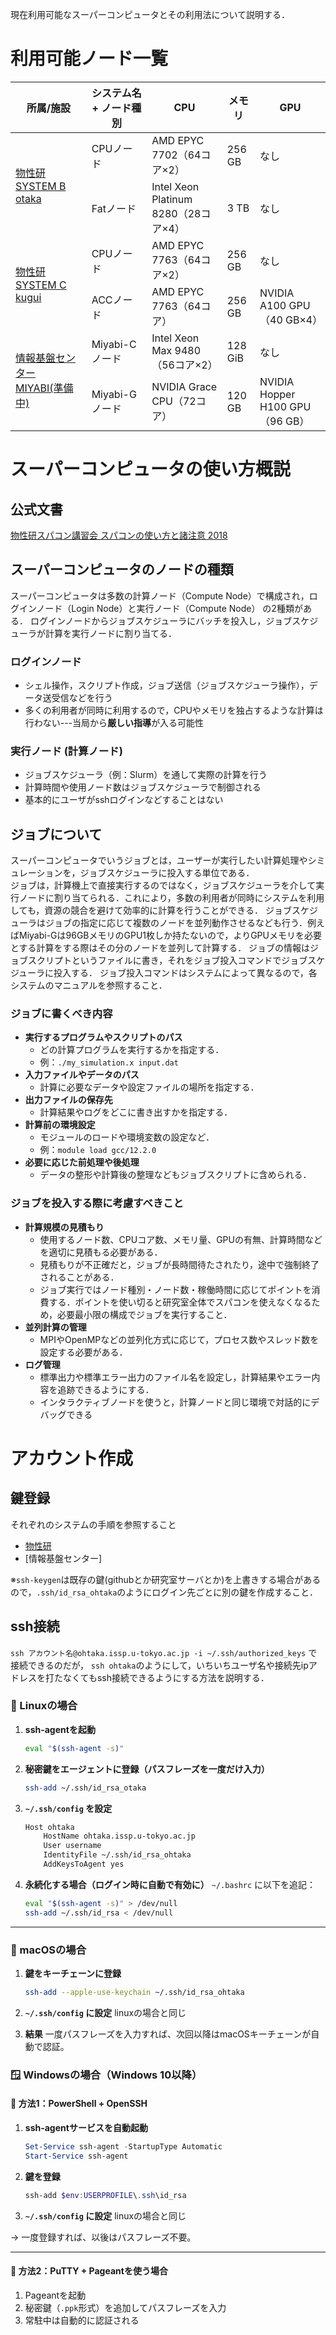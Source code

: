 現在利用可能なスーパーコンピュータとその利用法について説明する．

# 利用可能ノード一覧

<table>
  <thead>
    <tr>
      <th>所属/施設</th>
      <th>システム名 + ノード種別</th>
      <th>CPU</th>
      <th>メモリ</th>
      <th>GPU</th>
    </tr>
  </thead>
  <tbody>
    <tr>
      <td rowspan="2"><a href="https://mdcl.issp.u-tokyo.ac.jp/scc/system/systembinfo">物性研 SYSTEM B otaka</a></td>
      <td>CPUノード</td>
      <td>AMD EPYC 7702（64コア×2）</td>
      <td>256 GB</td>
      <td>なし</td>
    </tr>
    <tr>
      <td>Fatノード</td>
      <td>Intel Xeon Platinum 8280（28コア×4）</td>
      <td>3 TB</td>
      <td>なし</td>
    </tr>
    <tr>
      <td rowspan="2"><a href="https://mdcl.issp.u-tokyo.ac.jp/scc/system/newsystemc">物性研 SYSTEM C kugui</a></td>
      <td>CPUノード</td>
      <td>AMD EPYC 7763（64コア×2）</td>
      <td>256 GB</td>
      <td>なし</td>
    </tr>
    <tr>
      <td>ACCノード</td>
      <td>AMD EPYC 7763（64コア）</td>
      <td>256 GB</td>
      <td>NVIDIA A100 GPU（40 GB×4）</td>
    </tr>
    <tr>
      <td rowspan="2"><a href="https://www.cc.u-tokyo.ac.jp/supercomputer/miyabi/service/">情報基盤センター MIYABI(準備中)</a></td>
      <td>Miyabi-C ノード</td>
      <td>Intel Xeon Max 9480（56コア×2）</td>
      <td>128 GiB</td>
      <td>なし</td>
    </tr>
    <tr>
      <td>Miyabi-G ノード</td>
      <td>NVIDIA Grace CPU（72コア）</td>
      <td>120 GB</td>
      <td>NVIDIA Hopper H100 GPU（96 GB）</td>
    </tr>
  </tbody>
</table>

# スーパーコンピュータの使い方概説
## 公式文書
[物性研スパコン講習会 スパコンの使い方と諸注意 2018](https://mdcl.issp.u-tokyo.ac.jp/scc/wp/wp-content/uploads/2021/07/180424_orientation.pdf)
## スーパーコンピュータのノードの種類

スーパーコンピュータは多数の計算ノード（Compute Node）で構成され，ログインノード（Login Node）と実行ノード（Compute Node） の2種類がある．
ログインノードからジョブスケジューラにバッチを投入し，ジョブスケジューラが計算を実行ノードに割り当てる．

### ログインノード
- シェル操作，スクリプト作成，ジョブ送信（ジョブスケジューラ操作），データ送受信などを行う
- 多くの利用者が同時に利用するので，CPUやメモリを独占するような計算は行わない---当局から**厳しい指導**が入る可能性

### 実行ノード (計算ノード)
- ジョブスケジューラ（例：Slurm）を通して実際の計算を行う
- 計算時間や使用ノード数はジョブスケジューラで制御される
- 基本的にユーザがsshログインなどすることはない

## ジョブについて
スーパーコンピュータでいうジョブとは，ユーザーが実行したい計算処理やシミュレーションを，ジョブスケジューラに投入する単位である．  
ジョブは，計算機上で直接実行するのではなく，ジョブスケジューラを介して実行ノードに割り当てられる．これにより，多数の利用者が同時にシステムを利用しても，資源の競合を避けて効率的に計算を行うことができる．
ジョブスケジューラはジョブの指定に応じて複数のノードを並列動作させるなども行う．例えばMiyabi-Gは96GBメモリのGPU1枚しか持たないので，よりGPUメモリを必要とする計算をする際はその分のノードを並列して計算する．
ジョブの情報はジョブスクリプトというファイルに書き，それをジョブ投入コマンドでジョブスケジューラに投入する．
ジョブ投入コマンドはシステムによって異なるので，各システムのマニュアルを参照すること．


### ジョブに書くべき内容
- **実行するプログラムやスクリプトのパス**  
  - どの計算プログラムを実行するかを指定する．  
  - 例：`./my_simulation.x input.dat`  
- **入力ファイルやデータのパス**  
  - 計算に必要なデータや設定ファイルの場所を指定する．  
- **出力ファイルの保存先**  
  - 計算結果やログをどこに書き出すかを指定する．  
- **計算前の環境設定**  
  - モジュールのロードや環境変数の設定など．  
  - 例：`module load gcc/12.2.0`  
- **必要に応じた前処理や後処理**  
  - データの整形や計算後の整理などもジョブスクリプトに含められる．

### ジョブを投入する際に考慮すべきこと
- **計算規模の見積もり**  
  - 使用するノード数、CPUコア数、メモリ量、GPUの有無、計算時間などを適切に見積もる必要がある．  
  - 見積もりが不正確だと，ジョブが長時間待たされたり，途中で強制終了されることがある．
  - ジョブ実行ではノード種別・ノード数・稼働時間に応じてポイントを消費する．ポイントを使い切ると研究室全体でスパコンを使えなくなるため，必要最小限の構成でジョブを実行すること．
- **並列計算の管理**  
  - MPIやOpenMPなどの並列化方式に応じて，プロセス数やスレッド数を設定する必要がある．
- **ログ管理**  
  - 標準出力や標準エラー出力のファイル名を設定し，計算結果やエラー内容を追跡できるようにする．
  - インタラクティブノードを使うと，計算ノードと同じ環境で対話的にデバッグできる


# アカウント作成
## 鍵登録
それぞれのシステムの手順を参照すること
- [物性研](https://scm-web.issp.u-tokyo.ac.jp/scm/UserSupport/ssh-pubkey-regist-flow.html)
- [情報基盤センター]

※```ssh-keygen```は既存の鍵(githubとか研究室サーバとか)を上書きする場合があるので，```.ssh/id_rsa_ohtaka```のようにログイン先ごとに別の鍵を作成すること．


## ssh接続
```ssh アカウント名@ohtaka.issp.u-tokyo.ac.jp -i ~/.ssh/authorized_keys```
で接続できるのだが，
```ssh ohtaka```のようにして，いちいちユーザ名や接続先ipアドレスを打たなくてもssh接続できるようにする方法を説明する．



### 🐧 Linuxの場合
1. **ssh-agentを起動**
   ```bash
   eval "$(ssh-agent -s)"
   ```

2. **秘密鍵をエージェントに登録（パスフレーズを一度だけ入力）**
   ```bash
   ssh-add ~/.ssh/id_rsa_otaka
   ```

3. **`~/.ssh/config` を設定**
   ```bash
   Host ohtaka
       HostName ohtaka.issp.u-tokyo.ac.jp
       User username
       IdentityFile ~/.ssh/id_rsa_ohtaka
       AddKeysToAgent yes
   ```

4. **永続化する場合（ログイン時に自動で有効に）**
   `~/.bashrc` に以下を追記：
   ```bash
   eval "$(ssh-agent -s)" > /dev/null
   ssh-add ~/.ssh/id_rsa < /dev/null
   ```

---

### 🍎 macOSの場合

1. **鍵をキーチェーンに登録**
   ```bash
   ssh-add --apple-use-keychain ~/.ssh/id_rsa_ohtaka
   ```

2. **`~/.ssh/config` に設定**
linuxの場合と同じ

3. **結果**
   一度パスフレーズを入力すれば、次回以降はmacOSキーチェーンが自動で認証。


### 🪟 Windowsの場合（Windows 10以降）

#### 🔹 方法1：PowerShell + OpenSSH

1. **ssh-agentサービスを自動起動**
   ```powershell
   Set-Service ssh-agent -StartupType Automatic
   Start-Service ssh-agent
   ```

2. **鍵を登録**
   ```powershell
   ssh-add $env:USERPROFILE\.ssh\id_rsa
   ```

3. **`~/.ssh/config` に設定**
linuxの場合と同じ

→ 一度登録すれば、以後はパスフレーズ不要。

---

#### 🔹 方法2：PuTTY + Pageantを使う場合

1. Pageantを起動  
2. 秘密鍵（`.ppk`形式）を追加してパスフレーズを入力  
3. 常駐中は自動的に認証される  
